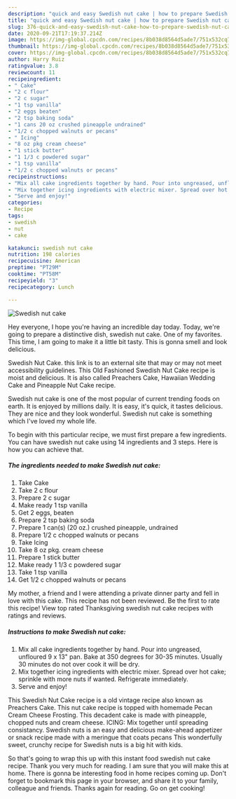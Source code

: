 ```yaml
---
description: "quick and easy Swedish nut cake | how to prepare Swedish nut cake"
title: "quick and easy Swedish nut cake | how to prepare Swedish nut cake"
slug: 376-quick-and-easy-swedish-nut-cake-how-to-prepare-swedish-nut-cake
date: 2020-09-21T17:19:37.214Z
image: https://img-global.cpcdn.com/recipes/8b038d8564d5ade7/751x532cq70/swedish-nut-cake-recipe-main-photo.jpg
thumbnail: https://img-global.cpcdn.com/recipes/8b038d8564d5ade7/751x532cq70/swedish-nut-cake-recipe-main-photo.jpg
cover: https://img-global.cpcdn.com/recipes/8b038d8564d5ade7/751x532cq70/swedish-nut-cake-recipe-main-photo.jpg
author: Harry Ruiz
ratingvalue: 3.8
reviewcount: 11
recipeingredient:
- " Cake"
- "2 c flour"
- "2 c sugar"
- "1 tsp vanilla"
- "2 eggs beaten"
- "2 tsp baking soda"
- "1 cans 20 oz crushed pineapple undrained"
- "1/2 c chopped walnuts or pecans"
- " Icing"
- "8 oz pkg cream cheese"
- "1 stick butter"
- "1 1/3 c powdered sugar"
- "1 tsp vanilla"
- "1/2 c chopped walnuts or pecans"
recipeinstructions:
- "Mix all cake ingredients together by hand. Pour into ungreased, unfloured 9 x 13&#34; pan. Bake at 350 degrees for 30-35 minutes. Usually 30 minutes do not over cook it will be dry."
- "Mix together icing ingredients with electric mixer. Spread over hot cake; sprinkle with more nuts if wanted. Refrigerate immediately."
- "Serve and enjoy!"
categories:
- Recipe
tags:
- swedish
- nut
- cake

katakunci: swedish nut cake 
nutrition: 198 calories
recipecuisine: American
preptime: "PT29M"
cooktime: "PT58M"
recipeyield: "3"
recipecategory: Lunch

---
```



![Swedish nut cake](https://img-global.cpcdn.com/recipes/8b038d8564d5ade7/751x532cq70/swedish-nut-cake-recipe-main-photo.jpg)

Hey everyone, I hope you're having an incredible day today. Today, we're going to prepare a distinctive dish, swedish nut cake. One of my favorites. This time, I am going to make it a little bit tasty. This is gonna smell and look delicious.

Swedish Nut Cake. this link is to an external site that may or may not meet accessibility guidelines. This Old Fashioned Swedish Nut Cake recipe is moist and delicious. It is also called Preachers Cake, Hawaiian Wedding Cake and Pineapple Nut Cake recipe.

Swedish nut cake is one of the most popular of current trending foods on earth. It is enjoyed by millions daily. It is easy, it's quick, it tastes delicious. They are nice and they look wonderful. Swedish nut cake is something which I've loved my whole life.


To begin with this particular recipe, we must first prepare a few ingredients. You can have swedish nut cake using 14 ingredients and 3 steps. Here is how you can achieve that.

<!--inarticleads1-->

##### The ingredients needed to make Swedish nut cake:

1. Take  Cake
1. Take 2 c flour
1. Prepare 2 c sugar
1. Make ready 1 tsp vanilla
1. Get 2 eggs, beaten
1. Prepare 2 tsp baking soda
1. Prepare 1 can(s) (20 oz.) crushed pineapple, undrained
1. Prepare 1/2 c chopped walnuts or pecans
1. Take  Icing
1. Take 8 oz pkg. cream cheese
1. Prepare 1 stick butter
1. Make ready 1 1/3 c powdered sugar
1. Take 1 tsp vanilla
1. Get 1/2 c chopped walnuts or pecans


My mother, a friend and I were attending a private dinner party and fell in love with this cake. This recipe has not been reviewed. Be the first to rate this recipe! View top rated Thanksgiving swedish nut cake recipes with ratings and reviews. 

<!--inarticleads2-->

##### Instructions to make Swedish nut cake:

1. Mix all cake ingredients together by hand. Pour into ungreased, unfloured 9 x 13&#34; pan. Bake at 350 degrees for 30-35 minutes. Usually 30 minutes do not over cook it will be dry.
1. Mix together icing ingredients with electric mixer. Spread over hot cake; sprinkle with more nuts if wanted. Refrigerate immediately.
1. Serve and enjoy!


This Swedish Nut Cake recipe is a old vintage recipe also known as Preachers Cake. This nut cake recipe is topped with homemade Pecan Cream Cheese Frosting. This decadent cake is made with pineapple, chopped nuts and cream cheese. ICING: Mix together until spreading consistancy. Swedish nuts is an easy and delicious make-ahead appetizer or snack recipe made with a meringue that coats pecans This wonderfully sweet, crunchy recipe for Swedish nuts is a big hit with kids. 

So that's going to wrap this up with this instant food swedish nut cake recipe. Thank you very much for reading. I am sure that you will make this at home. There is gonna be interesting food in home recipes coming up. Don't forget to bookmark this page in your browser, and share it to your family, colleague and friends. Thanks again for reading. Go on get cooking!
